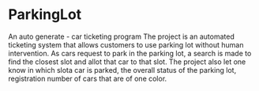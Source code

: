 # ParkingLot
An auto generate -  car ticketing program
The project is an automated ticketing system that allows  customers to use  parking lot without human intervention. As cars request to park in the parking lot, a search is made to find the closest slot and allot that car to that slot. The project also let one know in which slota car is parked, the overall status of the parking lot, registration number of cars that are of one color. 
